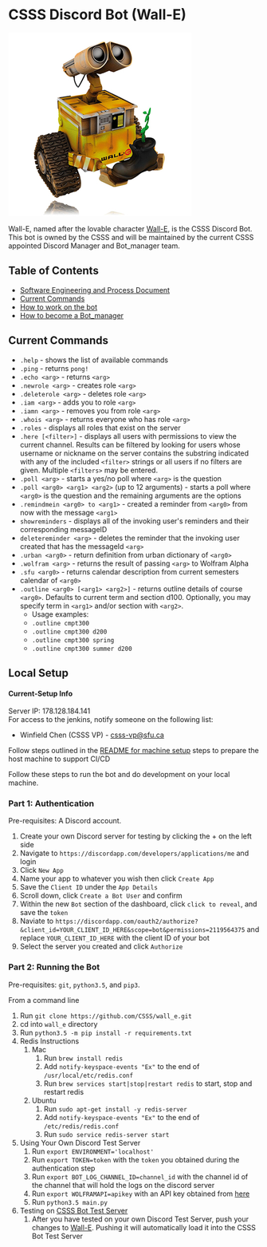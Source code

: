 # CSSS Discord Bot (Wall-E)  

![The One and Only, Lovable Wall-E](wall_e_pic.jpg)

Wall-E, named after the lovable character [Wall-E](https://en.wikipedia.org/wiki/WALL-E), is the CSSS Discord Bot. This bot is owned by the CSSS and will be maintained by the current CSSS appointed Discord Manager and Bot_manager team. 


## Table of Contents
- [Software Engineering and Process Document](documentation/Software%20Engineering%20and%20Process%20Document)
- [Current Commands](#current-commands)  
- [How to work on the bot](documentation/Working_on_the_Bot.md)  
- [How to become a Bot_manager](documentation/Being_a_Bot_manager.md)

## Current Commands

* `.help` - shows the list of available commands
* `.ping` - returns `pong!`
* `.echo <arg>` - returns `<arg>`
* `.newrole <arg>` - creates role `<arg>`
* `.deleterole <arg>` - deletes role `<arg>`
* `.iam <arg>` - adds you to role `<arg>`
* `.iamn <arg>` - removes you from role `<arg>`
* `.whois <arg>` - returns everyone who has role `<arg>`
* `.roles` - displays all roles that exist on the server
* `.here [<filter>]` - displays all users with permissions to view the current channel. Results can be filtered by looking for users whose username or nickname on the server contains the substring indicated with any of the included `<filter>` strings or all users if no filters are given. Multiple `<filters>` may be entered.
* `.poll <arg>` - starts a yes/no poll where `<arg>` is the question
* `.poll <arg0> <arg1> <arg2>` (up to 12 arguments) - starts a poll where `<arg0>` is the question and the remaining arguments are the options
* `.remindmein <arg0> to <arg1>` - created a reminder from `<arg0>` from now with the message `<arg1>`
* `showreminders` - displays all of the invoking user's reminders and their corresponding messageID
* `deletereminder <arg>` - deletes the reminder that the invoking user created that has the messageId `<arg>`
* `.urban <arg0>` - return definition from urban dictionary of `<arg0>`
* `.wolfram <arg>` - returns the result of passing `<arg>` to Wolfram Alpha
* `.sfu <arg0>` - returns calendar description from current semesters calendar of `<arg0>`
* `.outline <arg0> [<arg1> <arg2>]` - returns outline details of course `<arg0>`. Defaults to current term and section d100. Optionally, you may specify term in `<arg1>` and/or section with `<arg2>`. 
    * Usage examples:
    * `.outline cmpt300`
    * `.outline cmpt300 d200`
    * `.outline cmpt300 spring`
    * `.outline cmpt300 summer d200`

## Local Setup

#### Current-Setup Info  
Server IP: 178.128.184.141    
For access to the jenkins, notify someone on the following list:  
* Winfield Chen (CSSS VP) - csss-vp@sfu.ca  

Follow steps outlined in the [README for machine setup](files_for_machine_setup) steps to prepare the host machine to support CI/CD

Follow these steps to run the bot and do development on your local machine.  

### Part 1: Authentication

Pre-requisites: A Discord account.

1. Create your own Discord server for testing by clicking the + on the left side
1. Navigate to `https://discordapp.com/developers/applications/me` and login
1. Click `New App`
1. Name your app to whatever you wish then click `Create App`
1. Save the `Client ID` under the `App Details`
1. Scroll down, click `Create a Bot User` and confirm
1. Within the new `Bot` section of the dashboard, click `click to reveal`, and save the `token`
1. Naviate to `https://discordapp.com/oauth2/authorize?&client_id=YOUR_CLIENT_ID_HERE&scope=bot&permissions=2119564375` and replace `YOUR_CLIENT_ID_HERE` with the client ID of your bot
1. Select the server you created and click `Authorize`

### Part 2: Running the Bot

Pre-requisites: `git`, `python3.5`, and `pip3`.

From a command line
1. Run `git clone https://github.com/CSSS/wall_e.git`
1. cd into `wall_e` directory
1. Run `python3.5 -m pip install -r requirements.txt`
1. Redis Instructions
   1. Mac
      1. Run `brew install redis`
      1. Add `notify-keyspace-events "Ex"` to the end of `/usr/local/etc/redis.conf`
      1. Run `brew services start|stop|restart redis` to start, stop and restart redis
   1. Ubuntu
      1. Run `sudo apt-get install -y redis-server`
      1. Add `notify-keyspace-events "Ex"` to the end of `/etc/redis/redis.conf`
      1. Run `sudo service redis-server start`
1. Using Your Own Discord Test Server
   1. Run `export ENVIRONMENT='localhost'`
   1. Run `export TOKEN=token` with the `token` you obtained during the authentication step
   1. Run `export BOT_LOG_CHANNEL_ID=channel_id` with the channel id of the channel that will hold the logs on the discord server
   1. Run `export WOLFRAMAPI=apikey` with an API key obtained from [here](https://products.wolframalpha.com/api/)
   1. Run `python3.5 main.py`
1. Testing on [CSSS Bot Test Server](https://discord.gg/c3MPjY5)
   1. After you have tested on your own Discord Test Server, push your changes to [Wall-E](https://github.com/CSSS/wall_e). Pushing it will automatically load it into the CSSS Bot Test Server
